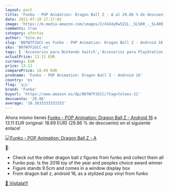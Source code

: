 ```yaml
---
layout: post
title: 'Funko - POP Animation: Dragon Ball Z - A al 29.86 % de descuento'
date: 2021-07-18 17:17:02
image: 'https://m.media-amazon.com/images/I/41U4yRw5Z2L._SL500_._SL400_.jpg'
comments: true
category: ofertas
author: 'tole.es'
slug: 'B07W7F2GCC-es Funko - POP Animation: Dragon Ball Z - Android 16'
sku: 'B07W7F2GCC-es'
tags: [ 'Accesorios para Nintendo Switch','Accesorios para PlayStation 4','Botones de los mandos para PlayStation 4','Coleccionables','Estatuas de juguete','Estatuas y maquetas en miniatura','Figuras de muñecos chibi','Hardware y juegos para Nintendo Switch','Hardware y juegos para PlayStation 4','Herramientas de reparación y repuestos para PlayStation 4','Juguetes','Juguetes y juegos','Merchandising y estatuas y bustos','Repuestos para PlayStation 4','Videojuegos','android','funko', ]
actualPrice: 13.11 EUR
currency: EUR
price: 13.11
comparePrice: 18.69 EUR
prodname: 'Funko - POP Animation: Dragon Ball Z - Android 16'
country: 'es'
flag: '🇪🇸'
brand: 'Funko'
buyurl: 'https://www.amazon.es/dp/B07W7F2GCC/?tag=tolees-21'
descuento: '29.86'
average: '10.3633333333333'
---
```


Ahora mismo tienes [Funko - POP Animation: Dragon Ball Z - Android 16](https://www.amazon.es/dp/B07W7F2GCC/?tag=tolees-21) a 13.11 EUR (original: 18.69 EUR) (29.86 %  de descuento) en el siguiente enlace!

[![Funko - POP Animation: Dragon Ball Z - A](https://m.media-amazon.com/images/I/41U4yRw5Z2L._SL500_._SL400_.jpg)](https://www.amazon.es/dp/B07W7F2GCC/?tag=tolees-21)

🔎:

- Check out the other dragon ball z figures from funko and collect them all
- Funko pop. Is the 2018 toy of the year and peoples choice award winner
- Figure stands 9.5cm and comes in a window display box
- From dragon ball z, android 16, as a stylized pop vinyl from funko

[🛒 Visítala!!!](https://www.amazon.es/dp/B07W7F2GCC/?tag=tolees-21)
